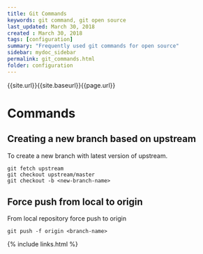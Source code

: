 ```yaml
---
title: Git Commands
keywords: git command, git open source
last_updated: March 30, 2018
created : March 30, 2018
tags: [configuration]
summary: "Frequently used git commands for open source"
sidebar: mydoc_sidebar
permalink: git_commands.html
folder: configuration
---
```


{{site.url}}{{site.baseurl}}{{page.url}}

# Commands


## Creating a new branch based on upstream

To create a new branch with latest version of upstream.

````
git fetch upstream
git checkout upstream/master
git checkout -b <new-branch-name>
````

## Force push from local to origin

From local repository force push to origin 

````
git push -f origin <branch-name>
````




{% include links.html %}
